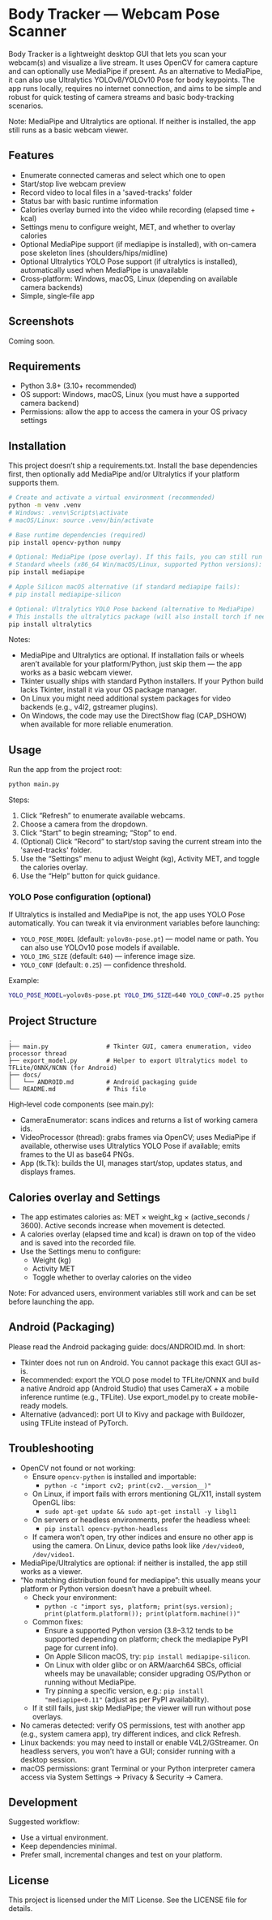 # Body Tracker — Webcam Pose Scanner

Body Tracker is a lightweight desktop GUI that lets you scan your webcam(s) and visualize a live stream. It uses OpenCV for camera capture and can optionally use MediaPipe if present. As an alternative to MediaPipe, it can also use Ultralytics YOLOv8/YOLOv10 Pose for body keypoints. The app runs locally, requires no internet connection, and aims to be simple and robust for quick testing of camera streams and basic body-tracking scenarios.

Note: MediaPipe and Ultralytics are optional. If neither is installed, the app still runs as a basic webcam viewer.

## Features
- Enumerate connected cameras and select which one to open
- Start/stop live webcam preview
- Record video to local files in a 'saved-tracks' folder
- Status bar with basic runtime information
- Calories overlay burned into the video while recording (elapsed time + kcal)
- Settings menu to configure weight, MET, and whether to overlay calories
- Optional MediaPipe support (if mediapipe is installed), with on-camera pose skeleton lines (shoulders/hips/midline)
- Optional Ultralytics YOLO Pose support (if ultralytics is installed), automatically used when MediaPipe is unavailable
- Cross‑platform: Windows, macOS, Linux (depending on available camera backends)
- Simple, single‑file app

## Screenshots
Coming soon.

## Requirements
- Python 3.8+ (3.10+ recommended)
- OS support: Windows, macOS, Linux (you must have a supported camera backend)
- Permissions: allow the app to access the camera in your OS privacy settings

## Installation
This project doesn’t ship a requirements.txt. Install the base dependencies first, then optionally add MediaPipe and/or Ultralytics if your platform supports them.

```bash
# Create and activate a virtual environment (recommended)
python -m venv .venv
# Windows: .venv\Scripts\activate
# macOS/Linux: source .venv/bin/activate

# Base runtime dependencies (required)
pip install opencv-python numpy

# Optional: MediaPipe (pose overlay). If this fails, you can still run the app without it.
# Standard wheels (x86_64 Win/macOS/Linux, supported Python versions):
pip install mediapipe

# Apple Silicon macOS alternative (if standard mediapipe fails):
# pip install mediapipe-silicon

# Optional: Ultralytics YOLO Pose backend (alternative to MediaPipe)
# This installs the ultralytics package (will also install torch if needed)
pip install ultralytics
```

Notes:
- MediaPipe and Ultralytics are optional. If installation fails or wheels aren’t available for your platform/Python, just skip them — the app works as a basic webcam viewer.
- Tkinter usually ships with standard Python installers. If your Python build lacks Tkinter, install it via your OS package manager.
- On Linux you might need additional system packages for video backends (e.g., v4l2, gstreamer plugins).
- On Windows, the code may use the DirectShow flag (CAP_DSHOW) when available for more reliable enumeration.

## Usage
Run the app from the project root:

```bash
python main.py
```

Steps:
1. Click “Refresh” to enumerate available webcams.
2. Choose a camera from the dropdown.
3. Click “Start” to begin streaming; “Stop” to end.
4. (Optional) Click “Record” to start/stop saving the current stream into the 'saved-tracks' folder.
5. Use the “Settings” menu to adjust Weight (kg), Activity MET, and toggle the calories overlay.
6. Use the “Help” button for quick guidance.

### YOLO Pose configuration (optional)
If Ultralytics is installed and MediaPipe is not, the app uses YOLO Pose automatically. You can tweak it via environment variables before launching:

- `YOLO_POSE_MODEL` (default: `yolov8n-pose.pt`) — model name or path. You can also use YOLOv10 pose models if available.
- `YOLO_IMG_SIZE` (default: `640`) — inference image size.
- `YOLO_CONF` (default: `0.25`) — confidence threshold.

Example:

```bash
YOLO_POSE_MODEL=yolov8s-pose.pt YOLO_IMG_SIZE=640 YOLO_CONF=0.25 python main.py
```

## Project Structure
```
.
├── main.py                # Tkinter GUI, camera enumeration, video processor thread
├── export_model.py        # Helper to export Ultralytics model to TFLite/ONNX/NCNN (for Android)
├── docs/
│   └── ANDROID.md         # Android packaging guide
└── README.md              # This file
```

High‑level code components (see main.py):
- CameraEnumerator: scans indices and returns a list of working camera ids.
- VideoProcessor (thread): grabs frames via OpenCV; uses MediaPipe if available, otherwise uses Ultralytics YOLO Pose if available; emits frames to the UI as base64 PNGs.
- App (tk.Tk): builds the UI, manages start/stop, updates status, and displays frames.

## Calories overlay and Settings
- The app estimates calories as: MET × weight_kg × (active_seconds / 3600). Active seconds increase when movement is detected.
- A calories overlay (elapsed time and kcal) is drawn on top of the video and is saved into the recorded file.
- Use the Settings menu to configure:
  - Weight (kg)
  - Activity MET
  - Toggle whether to overlay calories on the video

Note: For advanced users, environment variables still work and can be set before launching the app.

## Android (Packaging)
Please read the Android packaging guide: docs/ANDROID.md. In short:
- Tkinter does not run on Android. You cannot package this exact GUI as-is.
- Recommended: export the YOLO pose model to TFLite/ONNX and build a native Android app (Android Studio) that uses CameraX + a mobile inference runtime (e.g., TFLite). Use export_model.py to create mobile-ready models.
- Alternative (advanced): port UI to Kivy and package with Buildozer, using TFLite instead of PyTorch.

## Troubleshooting
- OpenCV not found or not working:
  - Ensure `opencv-python` is installed and importable:
    - `python -c "import cv2; print(cv2.__version__)"`
  - On Linux, if import fails with errors mentioning GL/X11, install system OpenGL libs:
    - `sudo apt-get update && sudo apt-get install -y libgl1`
  - On servers or headless environments, prefer the headless wheel:
    - `pip install opencv-python-headless`
  - If camera won’t open, try other indices and ensure no other app is using the camera. On Linux, device paths look like `/dev/video0`, `/dev/video1`.
- MediaPipe/Ultralytics are optional: if neither is installed, the app still works as a viewer.
- “No matching distribution found for mediapipe”: this usually means your platform or Python version doesn’t have a prebuilt wheel.
  - Check your environment:
    - `python -c "import sys, platform; print(sys.version); print(platform.platform()); print(platform.machine())"`
  - Common fixes:
    - Ensure a supported Python version (3.8–3.12 tends to be supported depending on platform; check the mediapipe PyPI page for current info).
    - On Apple Silicon macOS, try: `pip install mediapipe-silicon`.
    - On Linux with older glibc or on ARM/aarch64 SBCs, official wheels may be unavailable; consider upgrading OS/Python or running without MediaPipe.
    - Try pinning a specific version, e.g.: `pip install "mediapipe<0.11"` (adjust as per PyPI availability).
  - If it still fails, just skip MediaPipe; the viewer will run without pose overlays.
- No cameras detected: verify OS permissions, test with another app (e.g., system camera app), try different indices, and click Refresh.
- Linux backends: you may need to install or enable V4L2/GStreamer. On headless servers, you won’t have a GUI; consider running with a desktop session.
- macOS permissions: grant Terminal or your Python interpreter camera access via System Settings → Privacy & Security → Camera.

## Development
Suggested workflow:
- Use a virtual environment.
- Keep dependencies minimal.
- Prefer small, incremental changes and test on your platform.

## License
This project is licensed under the MIT License. See the LICENSE file for details.
